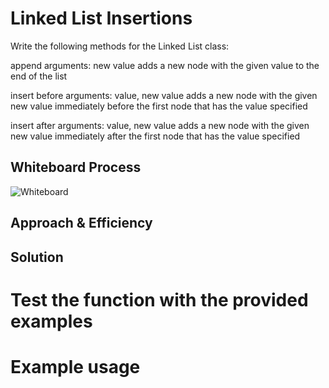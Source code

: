 # Linked List Insertions
Write the following methods for the Linked List class:

append
    arguments: new value
    adds a new node with the given value to the end of the list

insert before
    arguments: value, new value
    adds a new node with the given new value immediately before the first node that has the value specified

insert after
    arguments: value, new value
    adds a new node with the given new value immediately after the first node that has the value specified


## Whiteboard Process
![Whiteboard]()

## Approach & Efficiency
<!-- What approach did you take? Why? What is the Big O space/time for this approach? -->


## Solution



# Test the function with the provided examples


# Example usage